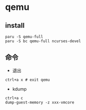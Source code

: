 # qemu

## install
```shell
paru -S qemu-full
paru -S bc qemu-full ncurses-devel
```


## 命令
- 退出
```shell
ctrl+a x # exit qemu
```

- kdump
```shell
ctrl+a c
dump-guest-memory -z xxx-vmcore
```
